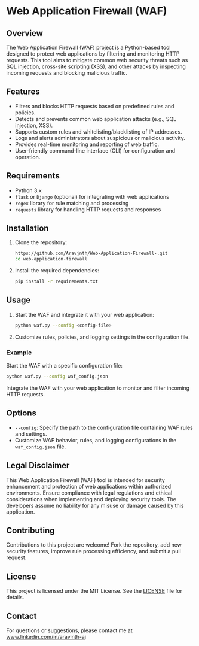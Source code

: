 # Web Application Firewall (WAF)

## Overview

The Web Application Firewall (WAF) project is a Python-based tool designed to protect web applications by filtering and monitoring HTTP requests. This tool aims to mitigate common web security threats such as SQL injection, cross-site scripting (XSS), and other attacks by inspecting incoming requests and blocking malicious traffic.

## Features

- Filters and blocks HTTP requests based on predefined rules and policies.
- Detects and prevents common web application attacks (e.g., SQL injection, XSS).
- Supports custom rules and whitelisting/blacklisting of IP addresses.
- Logs and alerts administrators about suspicious or malicious activity.
- Provides real-time monitoring and reporting of web traffic.
- User-friendly command-line interface (CLI) for configuration and operation.

## Requirements

- Python 3.x
- `flask` or `Django` (optional) for integrating with web applications
- `regex` library for rule matching and processing
- `requests` library for handling HTTP requests and responses

## Installation

1. Clone the repository:
    ```bash
    https://github.com/Aravjnth/Web-Application-Firewall-.git
    cd web-application-firewall
    ```

2. Install the required dependencies:
    ```bash
    pip install -r requirements.txt
    ```

## Usage

1. Start the WAF and integrate it with your web application:
    ```bash
    python waf.py --config <config-file>
    ```

2. Customize rules, policies, and logging settings in the configuration file.

### Example

Start the WAF with a specific configuration file:
```bash
python waf.py --config waf_config.json
```

Integrate the WAF with your web application to monitor and filter incoming HTTP requests.

## Options

- `--config`: Specify the path to the configuration file containing WAF rules and settings.
- Customize WAF behavior, rules, and logging configurations in the `waf_config.json` file.

## Legal Disclaimer

This Web Application Firewall (WAF) tool is intended for security enhancement and protection of web applications within authorized environments. Ensure compliance with legal regulations and ethical considerations when implementing and deploying security tools. The developers assume no liability for any misuse or damage caused by this application.

## Contributing

Contributions to this project are welcome! Fork the repository, add new security features, improve rule processing efficiency, and submit a pull request.

## License

This project is licensed under the MIT License. See the [LICENSE](LICENSE) file for details.

## Contact

For questions or suggestions, please contact me at www.linkedin.com/in/aravinth-aj
